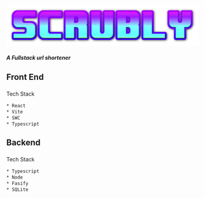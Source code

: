 ![scrubly](/assets/scrubly.png)
##### A Fullstack url shortener
###

## Front End
###
Tech Stack
```
* React
* Vite
* SWC
* Typescript
```
## Backend
###
Tech Stack
```
* Typescript
* Node
* Fasify
* SQLite
```